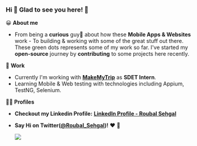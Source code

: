 ### Hi 👋 **Glad to see you here! 🤩**

😀 **About me**
 - From being a **curious** guy🤔 about how these **Mobile Apps & Websites** work - To building & working with some of the great stuff out there. These green dots represents some of my work so far. I've started my **open-source** journey by **contributing** to some projects here recently.

🏨 **Work**
 - Currently I'm working with <a href="https://github.com/makemytrip"><b>MakeMyTrip</b><a/> as **SDET Intern**.
 - Learning Mobile & Web testing with technologies including Appium, TestNG, Selenium.

🧑🏻 **Profiles**

 - **Checkout my Linkedin Profile:** <a href="https://www.linkedin.com/in/roubalsehgal">**LinkedIn Profile - Roubal Sehgal**<a/>
  
 - **Say Hi on Twitter(<a href="https://www.twitter.com/roubal_sehgal"><b>@Roubal_Sehgal</b></a>)!** ❤️ 💬

   <img src="https://img.shields.io/twitter/follow/roubal_sehgal?style=social"/>
